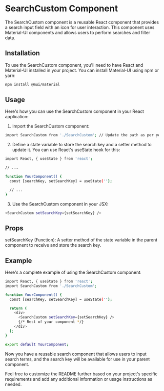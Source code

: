 # SearchCustom Component
The SearchCustom component is a reusable React component that provides a search input field with an icon for user interaction. This component uses Material-UI components and allows users to perform searches and filter data.

## Installation
To use the SearchCustom component, you'll need to have React and Material-UI installed in your project. You can install Material-UI using npm or yarn:
```bash
npm install @mui/material
```
## Usage
Here's how you can use the SearchCustom component in your React application:
1. Import the SearchCustom component:
```bash
import SearchCustom from './SearchCustom'; // Update the path as per your project structure
```
2. Define a state variable to store the search key and a setter method to update it. You can use React's useState hook for this:
```bash
import React, { useState } from 'react';

// ...

function YourComponent() {
  const [searchKey, setSearchKey] = useState('');

  // ...
}
```
3. Use the SearchCustom component in your JSX:
```bash
<SearchCustom setSearchKey={setSearchKey} />
```

## Props
setSearchKey (Function): A setter method of the state variable in the parent component to receive and store the search key.

## Example
Here's a complete example of using the SearchCustom component:
```bash
import React, { useState } from 'react';
import SearchCustom from './SearchCustom';

function YourComponent() {
  const [searchKey, setSearchKey] = useState('');

  return (
    <div>
      <SearchCustom setSearchKey={setSearchKey} />
      {/* Rest of your component */}
    </div>
  );
}

export default YourComponent;
```


Now you have a reusable search component that allows users to input search terms, and the search key will be available for use in your parent component.



Feel free to customize the README further based on your project's specific requirements and add any additional information or usage instructions as needed.